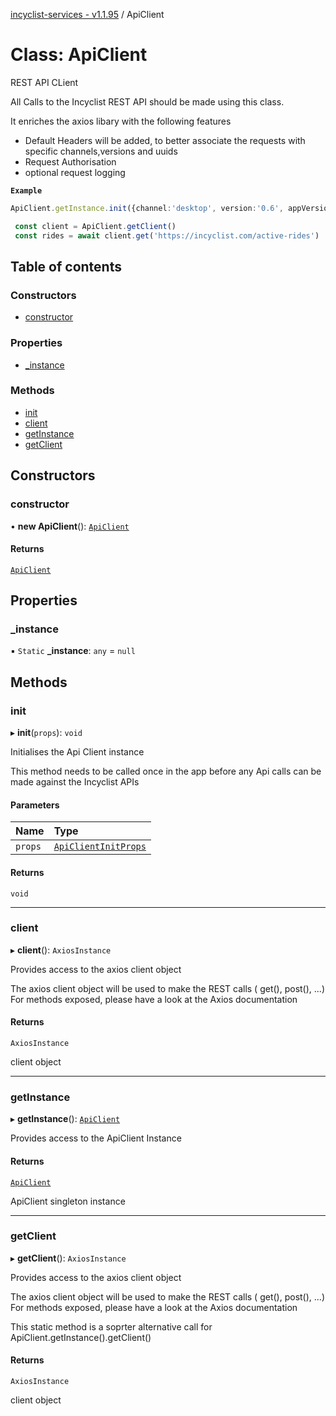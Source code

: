 [incyclist-services - v1.1.95](../README.md) / ApiClient

# Class: ApiClient

REST API CLient 

All Calls to the Incyclist REST API should be made using this class.

It enriches the axios libary with the following features
 - Default Headers will be added, to better associate the requests with specific channels,versions and uuids
 - Request Authorisation
 - optional request logging

**`Example`**

```ts
ApiClient.getInstance.init({channel:'desktop', version:'0.6', appVersion:'1.0', API_KEY='<some key>',uuid='123', requestLog:true })

 const client = ApiClient.getClient()
 const rides = await client.get('https://incyclist.com/active-rides')
```

## Table of contents

### Constructors

- [constructor](ApiClient.md#constructor)

### Properties

- [\_instance](ApiClient.md#_instance)

### Methods

- [init](ApiClient.md#init)
- [client](ApiClient.md#client)
- [getInstance](ApiClient.md#getinstance)
- [getClient](ApiClient.md#getclient)

## Constructors

### constructor

• **new ApiClient**(): [`ApiClient`](ApiClient.md)

#### Returns

[`ApiClient`](ApiClient.md)

## Properties

### \_instance

▪ `Static` **\_instance**: `any` = `null`

## Methods

### init

▸ **init**(`props`): `void`

Initialises the Api Client instance

This method needs to be called once in the app before any Api calls can be made against 
the Incyclist APIs

#### Parameters

| Name | Type |
| :------ | :------ |
| `props` | [`ApiClientInitProps`](../README.md#apiclientinitprops) |

#### Returns

`void`

___

### client

▸ **client**(): `AxiosInstance`

Provides access to the axios client object

The axios client object will be used to make the REST calls ( get(), post(), ...)
For methods exposed, please have a look at the Axios documentation

#### Returns

`AxiosInstance`

client object

___

### getInstance

▸ **getInstance**(): [`ApiClient`](ApiClient.md)

Provides access to the ApiClient Instance

#### Returns

[`ApiClient`](ApiClient.md)

ApiClient singleton instance

___

### getClient

▸ **getClient**(): `AxiosInstance`

Provides access to the axios client object

The axios client object will be used to make the REST calls ( get(), post(), ...)
For methods exposed, please have a look at the Axios documentation 

This static method is a soprter alternative call for ApiClient.getInstance().getClient()

#### Returns

`AxiosInstance`

client object
